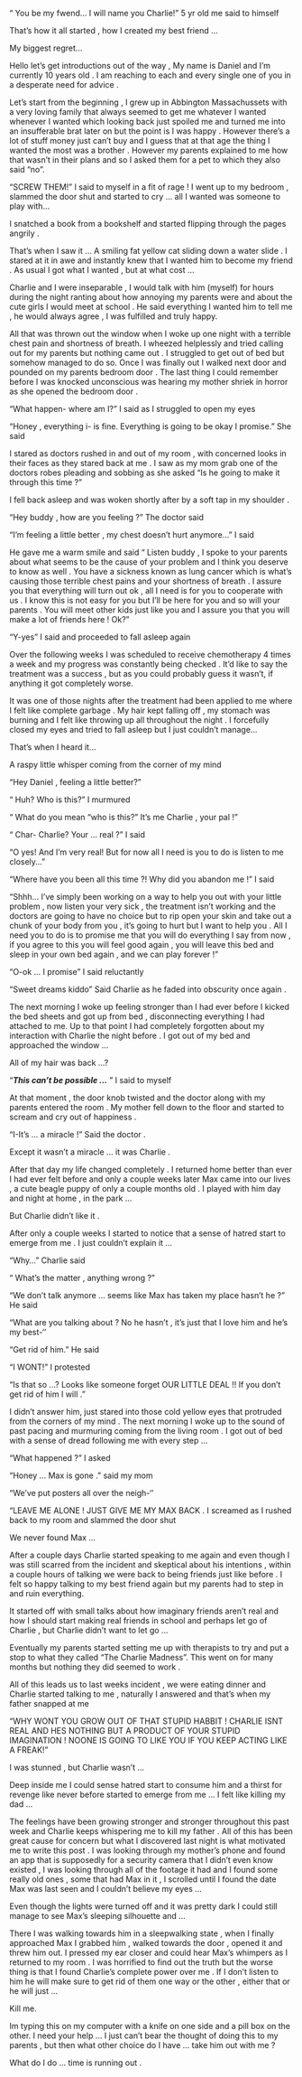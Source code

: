  

“ You be my fwend… I will name you Charlie!” 5 yr old me said to himself 

That’s how it all started , how I created my best friend …

My biggest regret…

Hello let’s get introductions out of the way , My name is Daniel and I’m currently 10 years old . I am reaching to each and every single one of you in a desperate need for advice .

Let’s start from the beginning , I grew up in  Abbington Massachussets with a very loving family that  always seemed to get me whatever I wanted whenever I wanted which looking back just spoiled me and turned me into an insufferable brat later on but the point is I was happy . However there’s a lot of stuff money just can’t buy and I guess that at that age the thing I wanted the most was a brother . However my parents explained to me how that wasn’t in their plans and so I asked them for a pet to which they also said “no”.

“SCREW THEM!” I said to myself in a fit of rage !  I went up to my bedroom , slammed  the door shut and started to cry … all I wanted was someone to play with…

I snatched a book from a bookshelf and started  flipping through the pages angrily . 

That’s when I saw it … A smiling fat yellow cat sliding down a water slide . I stared at it in awe and instantly knew that I wanted him to become my friend . As usual I got what I wanted , but at what cost …

Charlie and I were inseparable , I would talk with him (myself) for hours during the night ranting about how annoying my parents were and about the cute girls I would meet at school . He said everything I wanted him to tell me , he would always agree , I was fulfilled and truly happy.

All that was thrown out the window when I woke up one night with a terrible chest pain and shortness of breath. I wheezed helplessly and tried calling out for my parents but nothing came out . I struggled to get out of bed but somehow managed to do so. Once I was finally out I walked next door and pounded on my parents bedroom door . The last thing I could remember before I was knocked unconscious was hearing my mother shriek in horror as she opened the bedroom door .

“What happen- where am I?” I said as I struggled to open my eyes 

“Honey , everything i- is fine. Everything is going to be okay I promise.” She said

I stared as doctors rushed in and out of my room , with concerned looks in their faces as they stared back at me . I saw as my mom grab one of the doctors robes pleading and sobbing as she asked “Is he going to make it through this time ?”

I fell back asleep and was woken shortly after by a soft tap in my shoulder .

“Hey buddy , how are you feeling ?” The doctor said 

“I’m feeling a little better , my chest doesn’t hurt anymore…” I said 

He gave me a warm smile and said “ Listen buddy , I spoke to your parents about what seems to be the cause of your problem and I think you deserve to know as well . You have a sickness known as lung cancer which is what’s causing those terrible chest pains and your shortness of breath . I assure you that everything will turn out ok , all I need is for you to cooperate with us . I know this is not easy for you but I’ll be here for you and so will your parents . You will meet other kids just like you and I assure you that you will make a lot of friends here ! Ok?” 

“Y-yes” I said and proceeded to fall asleep again 

Over the following weeks I was scheduled to receive chemotherapy 4 times a week and my progress was constantly being checked . It’d like to say the treatment was a success , but as you could probably guess it wasn’t,  if anything it got completely worse. 

It was one of those nights after the treatment had been applied to me where I felt like complete garbage . My hair kept falling off , my stomach was burning and I felt like throwing up all throughout the night .  I forcefully closed my eyes and tried to fall asleep but I just couldn’t manage…  

That’s when I heard it…

A raspy little whisper coming from the corner of my mind  

“Hey Daniel  , feeling a little better?” 

“ Huh? Who is this?” I murmured 

“ What do you mean “who is this?” It’s me Charlie , your pal !”

“ Char- Charlie? Your … real ?” I said 

“O yes! And I’m very real! But for now all I need is you to do is listen to me closely…”

“Where have you been all this time ?! Why did you abandon me !” I said 

“Shhh… I’ve simply been working on a way to help  you out with your little problem , now listen your very sick , the treatment isn’t working and the doctors are going to have no choice but to rip open your skin and take out a chunk of your body from you , it’s going to hurt but I want to help you . All I need you to do is to promise me that you will do everything I say from now  , if you agree to this you will feel good again , you will leave this bed and sleep in your own bed again , and we can play forever !”

“O-ok … I promise” I said reluctantly 

“Sweet dreams kiddo” Said Charlie as he faded into obscurity once again .

The next morning I woke up  feeling stronger than I had ever before I kicked the bed sheets and got up from bed , disconnecting everything I had attached to me. Up to that point I had completely forgotten about my interaction with Charlie the night before . I got out of my bed and approached the window …

All of my hair was back …?

“***This can’t be possible …*** ” I said to myself 

At that moment , the door knob twisted and the doctor along with my parents entered the room . My mother fell down to the floor and started to scream and cry out of happiness . 

“I-It’s … a miracle !” Said the doctor .

Except it wasn’t a miracle … it was Charlie .

After that day my life changed completely . I returned home better than ever I had ever felt before and only a couple weeks later Max came into our lives , a cute beagle puppy of only a couple months old . I played with him day and night at home , in the park …

But Charlie didn’t like it .

After only a couple weeks I started to notice that a sense of hatred start to emerge from me . I just couldn’t explain it …

“Why…” Charlie  said 

“ What’s the matter , anything wrong ?”

“We don’t talk anymore … seems like Max has taken my place hasn’t he ?” He said 

“What are you talking about ? No he hasn’t , it’s just that I love him and he’s my best-‘’

“Get rid of him.” He said 

“I WONT!” I protested 

“Is that so …? Looks like someone forget OUR LITTLE DEAL !! If you don’t get rid of him I will .”

I didn’t answer him, just stared into those cold yellow eyes that protruded from the corners of my mind . The next morning I woke up to the sound of past pacing and murmuring coming from the living room . I got out of bed with a sense of dread following me with every step …

“What happened ?” I asked 

“Honey … Max is gone .” said my mom

“We’ve put posters all over the neigh-‘’ 

“LEAVE ME ALONE ! JUST GIVE ME MY MAX BACK . I screamed as I rushed back to my room and slammed the door shut 

We never found Max …

After a couple days Charlie started speaking to me again and even though I was still scarred from the incident and skeptical about his intentions , within a couple hours of talking we were back to being friends just like before . I felt so happy talking to my best friend again but my parents had to step in and ruin everything.

It started off with small talks about how imaginary friends aren’t real and how I should start making real friends in school and perhaps let go of Charlie , but Charlie didn’t want to let go …

Eventually my parents started setting me up with therapists to try and put a stop to what they called “The Charlie Madness”. This went on for many months but nothing they did seemed to work . 

All of this leads us to last weeks incident , we were eating dinner and Charlie started talking to me , naturally I answered and that’s when my father snapped at me 

“WHY WONT YOU GROW OUT OF THAT STUPID HABBIT ! CHARLIE ISNT REAL AND HES NOTHING BUT A PRODUCT OF YOUR STUPID IMAGINATION !  NOONE IS GOING TO LIKE YOU IF YOU KEEP ACTING LIKE A  FREAK!” 

I was stunned , but Charlie wasn’t … 

Deep inside me I could sense hatred start to consume him and a thirst for revenge like never before started to emerge from me … I felt like killing my dad …

The feelings have been growing stronger and stronger throughout this past week and Charlie keeps whispering me to kill my father . All of this has been great cause for concern but what I discovered last night is what motivated me to write this post . I was looking through my mother’s phone and found an app that is supposedly for a security camera that I didn’t even know existed , I was looking through all of the footage it had and I found some really old ones , some that had Max in it , I  scrolled until I found the date Max was last seen and I couldn’t believe my eyes …

Even though the lights were turned off and it was pretty dark  I could still manage to see  Max’s sleeping silhouette and …

There I was walking towards him in a sleepwalking state , when I finally approached Max I grabbed him , walked towards the door , opened it and threw him out. I pressed my ear closer and could hear Max’s whimpers as I returned to my room . I was horrified to find out the truth but the worse thing is that I found Charlie’s complete power over me .  If I don’t listen to him he will make sure to get rid of them one way or the other , either that or he will just …

Kill me.

Im typing this on my computer with a knife on one side and a pill box on the other. I need your help … I just can’t bear the thought of doing this to my parents , but then what other choice do I have … take him out with me ?

What do I do … time is running out .